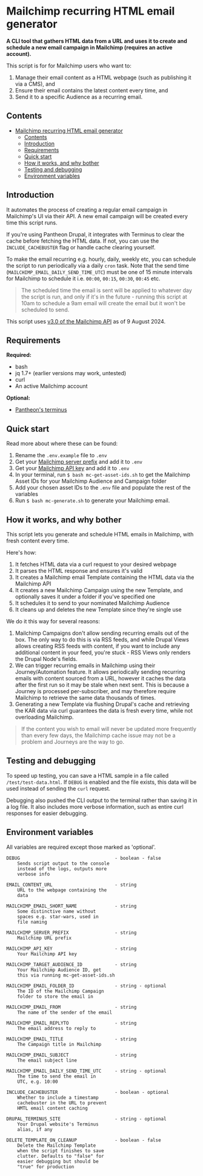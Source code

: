 # Mailchimp recurring HTML email generator

**A CLI tool that gathers HTML data from a URL and uses it to create and schedule a new email campaign in Mailchimp (requires an active account).**

This script is for for Mailchimp users who want to:

1. Manage their email content as a HTML webpage (such as publishing it via a CMS), and
2. Ensure their email contains the latest content every time, and 
3. Send it to a specific Audience as a recurring email.

## Contents
- [Mailchimp recurring HTML email generator](#mailchimp-recurring-html-email-generator)
  - [Contents](#contents)
  - [Introduction](#introduction)
  - [Requirements](#requirements)
  - [Quick start](#quick-start)
  - [How it works, and why bother](#how-it-works-and-why-bother)
  - [Testing and debugging](#testing-and-debugging)
  - [Environment variables](#environment-variables)

## Introduction

It automates the process of creating a regular email campaign in Mailchimp's UI via their API. A new email campaign will be created every time this script runs.

If you're using Pantheon Drupal, it integrates with Terminus to clear the cache before fetching the HTML data. If not, you can use the `INCLUDE_CACHEBUSTER` flag or handle cache clearing yourself. 

To make the email recurring e.g. hourly, daily, weekly etc, you can schedule the script to run periodically via a daily `cron` task. Note that the send time (`MAILCHIMP_EMAIL_DAILY_SEND_TIME_UTC`) must be one of 15 minute intervals for Mailchimp to schedule it i.e. `00:00`, `00:15`, `00:30`, `00:45` etc.

> The scheduled time the email is sent will be applied to whatever day the script is run, and only if it's in the future - running this script at 10am to schedule a 9am email will create the email but it won't be scheduled to send.

This script uses [v3.0 of the Mailchimp API](https://mailchimp.com/developer/marketing/api/) as of 9 August 2024.


## Requirements

**Required:**

- bash
- jq 1.7+ (earlier versions may work, untested)
- curl
- An active Mailchimp account

**Optional:**

 - [Pantheon's terminus](https://docs.pantheon.io/terminus)


## Quick start

Read more about where these can be found:

1. Rename the `.env.example` file to `.env`
2. Get your [Mailchimp server prefix](https://mailchimp.com/developer/marketing/guides/quick-start/#make-your-first-api-call) and add it to `.env`
3. Get your [Mailchimp API key](https://mailchimp.com/developer/marketing/guides/quick-start/#generate-your-api-key) and add it to `.env`
4. In your terminal, run `$ bash mc-get-asset-ids.sh` to get the Mailchimp Asset IDs for your Mailchimp Audience and Campaign folder
5. Add your chosen asset IDs to the `.env` file and populate the rest of the variables
6. Run `$ bash mc-generate.sh` to generate your Mailchimp email. 


## How it works, and why bother

This script lets you generate and schedule HTML emails in Mailchimp, with fresh content every time.

Here's how:

1. It fetches HTML data via a curl request to your desired webpage
2. It parses the HTML response and ensures it's valid
3. It creates a Mailchimp email Template containing the HTML data via the Mailchimp API
4. It creates a new Mailchimp Campaign using the new Template, and optionally saves it under a folder if you've specified one
5. It schedules it to send to your nominated Mailchimp Audience
6. It cleans up and deletes the new Template since they're single use

We do it this way for several reasons:

1. Mailchimp Campaigns don't allow sending recurring emails out of the box. The only way to do this is via RSS feeds, and while Drupal Views allows creating RSS feeds with content, if you want to include any additional content in your feed, you're stuck - RSS Views only renders the Drupal Node's fields.
2. We can trigger recurring emails in Mailchimp using their Journey/Automation feature. It allows periodically sending recurring emails with content sourced from a URL, however it caches the data after the first run so it may be stale when next sent. This is because a Journey is processed per-subscriber, and may therefore require Mailchimp to retrieve the same data thousands of times.
3. Generating a new Template via flushing Drupal's cache and retrieving the KAR data via curl guarantees the data is fresh every time, while not overloading Mailchimp.

> If the content you wish to email will never be updated more frequently than every few days, the Mailchimp cache issue may not be a problem and Journeys are the way to go.


## Testing and debugging

To speed up testing, you can save a HTML sample in a file called `/test/test-data.html`. If `DEBUG` is enabled and the file exists, this data will be used instead of sending the `curl` request.

Debugging also pushed the CLI output to the terminal rather than saving it in a log file. It also includes more verbose information, such as entire curl responses for easier debugging.


## Environment variables

All variables are required except those marked as 'optional'.

```
DEBUG                                   - boolean - false
    Sends script output to the console 
    instead of the logs, outputs more 
    verbose info

EMAIL_CONTENT_URL                       - string
    URL to the webpage containing the
    data

MAILCHIMP_EMAIL_SHORT_NAME              - string
    Some distinctive name without 
    spaces e.g. star-wars, used in 
    file naming

MAILCHIMP_SERVER_PREFIX                 - string
    Mailchimp URL prefix

MAILCHIMP_API_KEY                       - string
    Your Mailchimp API key

MAILCHIMP_TARGET_AUDIENCE_ID            - string
    Your Mailchimp Audience ID, get
    this via running mc-get-asset-ids.sh

MAILCHIMP_EMAIL_FOLDER_ID               - string - optional
    The ID of the Mailchimp Campaign 
    folder to store the email in

MAILCHIMP_EMAIL_FROM                    - string
    The name of the sender of the email

MAILCHIMP_EMAIL_REPLYTO                 - string
    The email address to reply to

MAILCHIMP_EMAIL_TITLE                   - string
    The Campaign title in Mailchimp

MAILCHIMP_EMAIL_SUBJECT                 - string
    The email subject line

MAILCHIMP_EMAIL_DAILY_SEND_TIME_UTC     - string - optional
    The time to send the email in
    UTC, e.g. 10:00

INCLUDE_CACHEBUSTER                     - boolean - optional
    Whether to include a timestamp
    cachebuster in the URL to prevent
    HMTL email content caching

DRUPAL_TERMINUS_SITE                    - string - optional
    Your Drupal website's Terminus
    alias, if any

DELETE_TEMPLATE_ON_CLEANUP              - boolean - false
    Delete the Mailchimp Template 
    when the script finishes to save
    clutter. Defaults to "false" for
    easier debugging but should be 
    "true" for production
```
